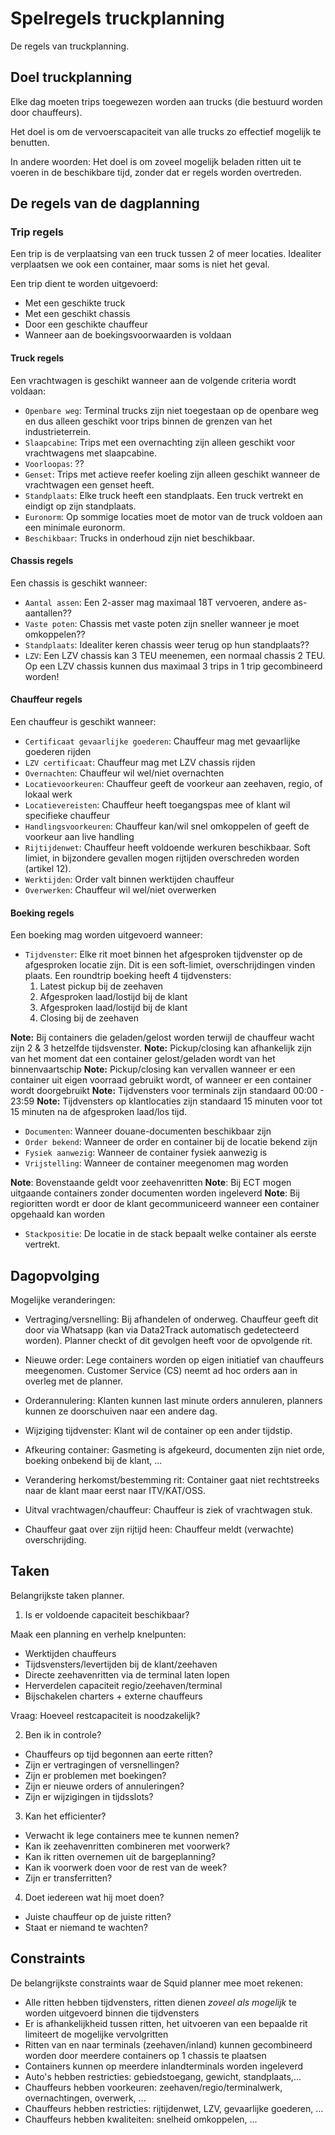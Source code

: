 # Spelregels truckplanning

De regels van truckplanning.

## Doel truckplanning

Elke dag moeten trips toegewezen worden aan trucks (die bestuurd worden door chauffeurs).

Het doel is om de vervoerscapaciteit van alle trucks zo effectief mogelijk te benutten.

In andere woorden: Het doel is om zoveel mogelijk beladen ritten uit te voeren in de beschikbare tijd, zonder dat er regels worden overtreden.

## De regels van de dagplanning

### Trip regels

Een trip is de verplaatsing van een truck tussen 2 of meer locaties. Idealiter verplaatsen we ook een container, maar soms is niet het geval.

Een trip dient te worden uitgevoerd:

* Met een geschikte truck
* Met een geschikt chassis
* Door een geschikte chauffeur
* Wanneer aan de boekingsvoorwaarden is voldaan

#### Truck regels

Een vrachtwagen is geschikt wanneer aan de volgende criteria wordt voldaan:

* `Openbare weg`: Terminal trucks zijn niet toegestaan op de openbare weg en dus alleen geschikt voor trips binnen de grenzen van het industrieterrein.
* `Slaapcabine`: Trips met een overnachting zijn alleen geschikt voor vrachtwagens met slaapcabine.
* `Voorloopas`: ??
* `Genset`: Trips met actieve reefer koeling zijn alleen geschikt wanneer de vrachtwagen een genset heeft.
* `Standplaats`: Elke truck heeft een standplaats. Een truck vertrekt en eindigt op zijn standplaats.
* `Euronorm`: Op sommige locaties moet de motor van de truck voldoen aan een minimale euronorm.
* `Beschikbaar`: Trucks in onderhoud zijn niet beschikbaar.

#### Chassis regels

Een chassis is geschikt wanneer:

* `Aantal assen`: Een 2-asser mag maximaal 18T vervoeren, andere as-aantallen??
* `Vaste poten`: Chassis met vaste poten zijn sneller wanneer je moet omkoppelen??
* `Standplaats`: Idealiter keren chassis weer terug op hun standplaats??
* `LZV`: Een LZV chassis kan 3 TEU meenemen, een normaal chassis 2 TEU. Op een LZV chassis kunnen dus maximaal 3 trips in 1 trip gecombineerd worden!

#### Chauffeur regels

Een chauffeur is geschikt wanneer:

* `Certificaat gevaarlijke goederen`: Chauffeur mag met gevaarlijke goederen rijden
* `LZV certificaat`: Chauffeur mag met LZV chassis rijden
* `Overnachten`: Chauffeur wil wel/niet overnachten
* `Locatievoorkeuren`: Chauffeur geeft de voorkeur aan zeehaven, regio, of lokaal werk
* `Locatievereisten`: Chauffeur heeft toegangspas mee of klant wil specifieke chauffeur
* `Handlingsvoorkeuren`: Chauffeur kan/wil snel omkoppelen of geeft de voorkeur aan live handling
* `Rijtijdenwet`: Chauffeur heeft voldoende werkuren beschikbaar. Soft limiet, in bijzondere gevallen mogen rijtijden overschreden worden (artikel 12).
* `Werktijden`: Order valt binnen werktijden chauffeur
* `Overwerken`: Chauffeur wil wel/niet overwerken

#### Boeking regels

Een boeking mag worden uitgevoerd wanneer:

* `Tijdvenster`: Elke rit moet binnen het afgesproken tijdvenster op de afgesproken locatie zijn. Dit is een soft-limiet, overschrijdingen vinden plaats. Een roundtrip boeking heeft 4 tijdvensters:
  1. Latest pickup bij de zeehaven
  2. Afgesproken laad/lostijd bij de klant
  3. Afgesproken laad/lostijd bij de klant
  4. Closing bij de zeehaven

__Note:__ Bij containers die geladen/gelost worden terwijl de chauffeur wacht zijn 2 & 3 hetzelfde tijdsvenster.
__Note:__ Pickup/closing kan afhankelijk zijn van het moment dat een container gelost/geladen wordt van het binnenvaartschip
__Note:__ Pickup/closing kan vervallen wanneer er een container uit eigen voorraad gebruikt wordt, of wanneer er een container wordt doorgebruikt
__Note:__ Tijdvensters voor terminals zijn standaard 00:00 - 23:59
__Note:__ Tijdvensters op klantlocaties zijn standaard 15 minuten voor tot 15 minuten na de afgesproken laad/los tijd.

* `Documenten`: Wanneer douane-documenten beschikbaar zijn
* `Order bekend`: Wanneer de order en container bij de locatie bekend zijn
* `Fysiek aanwezig`: Wanneer de container fysiek aanwezig is
* `Vrijstelling`: Wanneer de container meegenomen mag worden

__Note__: Bovenstaande geldt voor zeehavenritten
__Note__: Bij ECT mogen uitgaande containers zonder documenten worden ingeleverd
__Note__: Bij regioritten wordt er door de klant gecommuniceerd wanneer een container opgehaald kan worden

* `Stackpositie`: De locatie in de stack bepaalt welke container als eerste vertrekt.

## Dagopvolging

Mogelijke veranderingen:

* Vertraging/versnelling: Bij afhandelen of onderweg. Chauffeur geeft dit door via Whatsapp (kan via Data2Track automatisch gedetecteerd worden). Planner checkt of dit gevolgen heeft voor de opvolgende rit.

* Nieuwe order: Lege containers worden op eigen initiatief van chauffeurs meegenomen. Customer Service (CS) neemt ad hoc orders aan in overleg met de planner.

* Orderannulering: Klanten kunnen last minute orders annuleren, planners kunnen ze doorschuiven naar een andere dag.

* Wijziging tijdvenster: Klant wil de container op een ander tijdstip.

* Afkeuring container: Gasmeting is afgekeurd, documenten zijn niet orde, boeking onbekend bij de klant, ...

* Verandering herkomst/bestemming rit: Container gaat niet rechtstreeks naar de klant maar eerst naar ITV/KAT/OSS.

* Uitval vrachtwagen/chauffeur: Chauffeur is ziek of vrachtwagen stuk.

* Chauffeur gaat over zijn rijtijd heen: Chauffeur meldt (verwachte) overschrijding.


## Taken

Belangrijkste taken planner.

1. Is er voldoende capaciteit beschikbaar?

Maak een planning en verhelp knelpunten:

* Werktijden chauffeurs
* Tijdsvensters/levertijden bij de klant/zeehaven
* Directe zeehavenritten via de terminal laten lopen
* Herverdelen capaciteit regio/zeehaven/terminal
* Bijschakelen charters + externe chauffeurs

Vraag: Hoeveel restcapaciteit is noodzakelijk?

2. Ben ik in controle?

* Chauffeurs op tijd begonnen aan eerte ritten?
* Zijn er vertragingen of versnellingen?
* Zijn er problemen met boekingen?
* Zijn er nieuwe orders of annuleringen?
* Zijn er wijzigingen in tijdsslots?

3. Kan het efficienter?

* Verwacht ik lege containers mee te kunnen nemen?
* Kan ik zeehavenritten combineren met voorwerk?
* Kan ik ritten overnemen uit de bargeplanning?
* Kan ik voorwerk doen voor de rest van de week?
* Zijn er transferritten?

4. Doet iedereen wat hij moet doen?

* Juiste chauffeur op de juiste ritten?
* Staat er niemand te wachten?

## Constraints

De belangrijkste constraints waar de Squid planner mee moet rekenen:

* Alle ritten hebben tijdvensters, ritten dienen _zoveel als mogelijk_ te worden uitgevoerd binnen die tijdvensters
* Er is afhankelijkheid tussen ritten, het uitvoeren van een bepaalde rit limiteert de mogelijke vervolgritten
* Ritten van en naar terminals (zeehaven/inland) kunnen gecombineerd worden door meerdere containers op 1 chassis te plaatsen
* Containers kunnen op meerdere inlandterminals worden ingeleverd
* Auto's hebben restricties: gebiedstoegang, gewicht, standplaats,...
* Chauffeurs hebben voorkeuren: zeehaven/regio/terminalwerk, overnachtingen, overwerk, ...
* Chauffeurs hebben restricties: rijtijdenwet, LZV, gevaarlijke goederen, ...
* Chauffeurs hebben kwaliteiten: snelheid omkoppelen, ...
